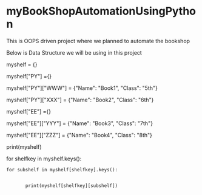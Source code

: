 # myBookShopAutomationUsingPython
This is OOPS driven project where we planned to automate the bookshop

Below is Data Structure we will be using in this project



myshelf = {}


myshelf["PY"] ={}


myshelf["PY"]["WWW"] = {"Name": "Book1", "Class": "5th"}


myshelf["PY"]["XXX"] = {"Name": "Book2", "Class": "6th"}




myshelf["EE"] ={}


myshelf["EE"]["YYY"] = {"Name": "Book3", "Class": "7th"}


myshelf["EE"]["ZZZ"] = {"Name": "Book4", "Class": "8th"}



print(myshelf)


for shelfkey in myshelf.keys():


    for subshelf in myshelf[shelfkey].keys():
     
         
           print(myshelf[shelfkey][subshelf])
